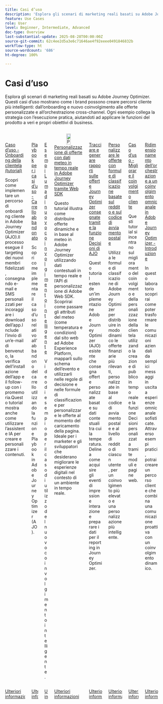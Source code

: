 ```yaml
---
title: Casi d’uso
description: 'Esplora gli scenari di marketing reali basati su Adobe Journey Optimizer. Questi casi d’uso mostrano come i brand possono creare percorsi cliente più intelligenti: dall’onboarding e nuovo coinvolgimento alle offerte personalizzate e all’orchestrazione cross-channel. Ogni esempio collega la strategia con l’esecuzione pratica, aiutandoti ad applicare le funzioni del prodotto a veri e propri obiettivi di business.'
feature: Use Cases
role: User
level: Beginner, Intermediate, Advanced
doc-type: Overview
last-substantial-update: 2025-08-28T00:00:00Z
source-git-commit: 62c4ee2d5a3e6c71646ae4f92eeee0491846832b
workflow-type: ht
source-wordcount: '686'
ht-degree: 100%

---
```



# Casi d’uso

Esplora gli scenari di marketing reali basati su Adobe Journey Optimizer. Questi casi d’uso mostrano come i brand possono creare percorsi cliente più intelligenti: dall’onboarding e nuovo coinvolgimento alle offerte personalizzate e all’orchestrazione cross-channel. Ogni esempio collega la strategia con l’esecuzione pratica, aiutandoti ad applicare le funzioni del prodotto a veri e propri obiettivi di business.

<!-- CARDS
* https://experienceleague.adobe.com/it/docs/journey-optimizer-learn/tutorials/use-cases/customer-onboarding
* https://experienceleague.adobe.com/it/docs/journey-optimizer-learn/tutorials/use-cases/abandoned-cart
* https://experienceleague.adobe.com/it/docs/experience-platform/rtcdp/use-cases/personalization-insights-engagement/use-cases-luma
* https://experienceleague.adobe.com/it/docs/journey-optimizer-learn/personalizing-offers-with-real-time-weather-data/introduction
* https://experienceleague.adobe.com/it/docs/journey-optimizer-learn/reporting-on-ajo-od/introduction
* https://experienceleague.adobe.com/it/docs/journey-optimizer-learn/personalizing-offers-with-ranking-formulas-based-on-user-zip-code-and-income/introduction
* https://experienceleague.adobe.com/it/docs/journey-optimizer-learn/tutorials/use-cases/enhance-customer-engagement
* https://experienceleague.adobe.com/it/docs/journey-optimizer-learn/scaling-orchestration-to-omnichannel-engagement/introduction
-->
<!-- START CARDS HTML - DO NOT MODIFY BY HAND -->
<div class="columns">
    <div class="column is-half-tablet is-half-desktop is-one-third-widescreen" aria-label="Use Case - Customer Onboarding (Tutorial)">
        <div class="card" style="height: 100%; display: flex; flex-direction: column; height: 100%;">
            <div class="card-image">
                <figure class="image x-is-16by9">
                    <a href="https://experienceleague.adobe.com/it/docs/journey-optimizer-learn/tutorials/use-cases/customer-onboarding" title="Caso d’uso - Onboarding della clientela (tutorial)" target="_blank" rel="referrer">
                        <img class="is-bordered-r-small" src="https://video.tv.adobe.com/v/3440650/?format=jpeg&nocache=1756417587791" alt="Caso d’uso - Onboarding della clientela (tutorial)"
                             style="width: 100%; aspect-ratio: 16 / 9; object-fit: cover; overflow: hidden; display: block; margin: auto;">
                    </a>
                </figure>
            </div>
            <div class="card-content is-padded-small" style="display: flex; flex-direction: column; flex-grow: 1; justify-content: space-between;">
                <div class="top-card-content">
                    <p class="headline is-size-6 has-text-weight-bold">
                        <a href="https://experienceleague.adobe.com/it/docs/journey-optimizer-learn/tutorials/use-cases/customer-onboarding" target="_blank" rel="referrer" title="Caso d’uso - Onboarding della clientela (tutorial)">Caso d’uso - Onboarding della clientela (tutorial)</a>
                    </p>
                    <p class="is-size-6">Scopri come implementare un percorso di onboarding cliente in Adobe Journey Optimizer (AJO).Il processo esegue il targeting dei nuovi membri fidelizzati, consegnando e-mail e SMS personalizzati per incoraggiare i download dell’app.Include l’invio di un’e-mail di benvenuto, la verifica dell’installazione dell’app e il follow-up con i promemoria.Questo tutorial mostra anche come utilizzare l’assistente IA per creare e personalizzare i contenuti.</p>
                </div>
                <a href="https://experienceleague.adobe.com/it/docs/journey-optimizer-learn/tutorials/use-cases/customer-onboarding" target="_blank" rel="referrer" class="spectrum-Button spectrum-Button--outline spectrum-Button--primary spectrum-Button--sizeM" style="align-self: flex-start; margin-top: 1rem;">
                    <span class="spectrum-Button-label has-no-wrap has-text-weight-bold">Ulteriori informazioni</span>
                </a>
            </div>
        </div>
    </div>
    <div class="column is-half-tablet is-half-desktop is-one-third-widescreen" aria-label="Use Case Playbook - Abandoned shopping cart">
        <div class="card" style="height: 100%; display: flex; flex-direction: column; height: 100%;">
            <div class="card-image">
                <figure class="image x-is-16by9">
                    <a href="https://experienceleague.adobe.com/it/docs/journey-optimizer-learn/tutorials/use-cases/abandoned-cart" title="Playbook per i casi d’uso - Carrello abbandonato" target="_blank" rel="referrer">
                        <img class="is-bordered-r-small" src="https://video.tv.adobe.com/v/3443964/?format=jpeg&nocache=1756417587818" alt="Playbook per i casi d’uso - Carrello abbandonato"
                             style="width: 100%; aspect-ratio: 16 / 9; object-fit: cover; overflow: hidden; display: block; margin: auto;">
                    </a>
                </figure>
            </div>
            <div class="card-content is-padded-small" style="display: flex; flex-direction: column; flex-grow: 1; justify-content: space-between;">
                <div class="top-card-content">
                    <p class="headline is-size-6 has-text-weight-bold">
                        <a href="https://experienceleague.adobe.com/it/docs/journey-optimizer-learn/tutorials/use-cases/abandoned-cart" target="_blank" rel="referrer" title="Playbook per i casi d’uso - Carrello abbandonato">Playbook per i casi d’uso - Carrello abbandonato</a>
                    </p>
                    <p class="is-size-6">Scopri come implementare il caso d’uso relativo all’abbandono del carrello utilizzando la funzione Playbook in Adobe Journey Optimizer (AJO).</p>
                </div>
                <a href="https://experienceleague.adobe.com/it/docs/journey-optimizer-learn/tutorials/use-cases/abandoned-cart" target="_blank" rel="referrer" class="spectrum-Button spectrum-Button--outline spectrum-Button--primary spectrum-Button--sizeM" style="align-self: flex-start; margin-top: 1rem;">
                    <span class="spectrum-Button-label has-no-wrap has-text-weight-bold">Ulteriori informazioni</span>
                </a>
            </div>
        </div>
    </div>
    <div class="column is-half-tablet is-half-desktop is-one-third-widescreen" aria-label="Intelligent Re-engagement Luma examples">
        <div class="card" style="height: 100%; display: flex; flex-direction: column; height: 100%;">
            <div class="card-image">
                <figure class="image x-is-16by9">
                    <a href="https://experienceleague.adobe.com/it/docs/experience-platform/rtcdp/use-cases/personalization-insights-engagement/use-cases-luma" title="Esempi Luma di nuovo coinvolgimento intelligente" target="_blank" rel="referrer">
                        <img class="is-bordered-r-small" src="https://video.tv.adobe.com/v/3425184/?format=jpeg&nocache=1756417587792" alt="Esempi Luma di nuovo coinvolgimento intelligente"
                             style="width: 100%; aspect-ratio: 16 / 9; object-fit: cover; overflow: hidden; display: block; margin: auto;">
                    </a>
                </figure>
            </div>
            <div class="card-content is-padded-small" style="display: flex; flex-direction: column; flex-grow: 1; justify-content: space-between;">
                <div class="top-card-content">
                    <p class="headline is-size-6 has-text-weight-bold">
                        <a href="https://experienceleague.adobe.com/it/docs/experience-platform/rtcdp/use-cases/personalization-insights-engagement/use-cases-luma" target="_blank" rel="referrer" title="Esempi Luma di nuovo coinvolgimento intelligente">Esempi Luma di nuovo coinvolgimento intelligente</a>
                    </p>
                    <p class="is-size-6">Video di esempio per il caso di utilizzo del nuovo coinvolgimento intelligente.</p>
                </div>
                <a href="https://experienceleague.adobe.com/it/docs/experience-platform/rtcdp/use-cases/personalization-insights-engagement/use-cases-luma" target="_blank" rel="referrer" class="spectrum-Button spectrum-Button--outline spectrum-Button--primary spectrum-Button--sizeM" style="align-self: flex-start; margin-top: 1rem;">
                    <span class="spectrum-Button-label has-no-wrap has-text-weight-bold">Ulteriori informazioni</span>
                </a>
            </div>
        </div>
    </div>
    <div class="column is-half-tablet is-half-desktop is-one-third-widescreen" aria-label="Personalizing Offers with Real-Time Weather Data in Adobe Journey Optimizer using Web SDK">
        <div class="card" style="height: 100%; display: flex; flex-direction: column; height: 100%;">
            <div class="card-image">
                <figure class="image x-is-16by9">
                    <a href="https://experienceleague.adobe.com/it/docs/journey-optimizer-learn/personalizing-offers-with-real-time-weather-data/introduction" title="Personalizzazione di offerte con dati meteo in tempo reale in Adobe Journey Optimizer tramite Web SDK" target="_blank" rel="referrer">
                        <img class="is-bordered-r-small" src="https://experienceleague.adobe.com/it/docs/journey-optimizer-learn/personalizing-offers-with-real-time-weather-data/introduction./media_11e634b7fcda118d76753129e5511697a1e5145de.png?width=400&format=png&optimize=medium" alt="Personalizzazione di offerte con dati meteo in tempo reale in Adobe Journey Optimizer tramite Web SDK"
                             style="width: 100%; aspect-ratio: 16 / 9; object-fit: cover; overflow: hidden; display: block; margin: auto;">
                    </a>
                </figure>
            </div>
            <div class="card-content is-padded-small" style="display: flex; flex-direction: column; flex-grow: 1; justify-content: space-between;">
                <div class="top-card-content">
                    <p class="headline is-size-6 has-text-weight-bold">
                        <a href="https://experienceleague.adobe.com/it/docs/journey-optimizer-learn/personalizing-offers-with-real-time-weather-data/introduction" target="_blank" rel="referrer" title="Personalizzazione di offerte con dati meteo in tempo reale in Adobe Journey Optimizer tramite Web SDK">Personalizzazione di offerte con dati meteo in tempo reale in Adobe Journey Optimizer tramite Web SDK</a>
                    </p>
                    <p class="is-size-6">Questo tutorial illustra come distribuire offerte dinamiche e in base al meteo in Adobe Journey Optimizer utilizzando dati contestuali in tempo reale e l’API di personalizzazione di Adobe Web SDK. Scoprirai come passare gli attributi del meteo (come temperatura e condizioni) dal sito web ad Adobe Experience Platform, mapparli sullo schema dell’evento e utilizzarli nelle regole di decisione e nelle formule di classificazione per personalizzare le offerte al momento del caricamento della pagina. Ideale per i marketer e gli sviluppatori che desiderano migliorare le esperienze digitali nel contesto di un ambiente in tempo reale.</p>
                </div>
                <a href="https://experienceleague.adobe.com/it/docs/journey-optimizer-learn/personalizing-offers-with-real-time-weather-data/introduction" target="_blank" rel="referrer" class="spectrum-Button spectrum-Button--outline spectrum-Button--primary spectrum-Button--sizeM" style="align-self: flex-start; margin-top: 1rem;">
                    <span class="spectrum-Button-label has-no-wrap has-text-weight-bold">Ulteriori informazioni</span>
                </a>
            </div>
        </div>
    </div>
    <div class="column is-half-tablet is-half-desktop is-one-third-widescreen" aria-label="Track and Report Adobe Journey Optimizer (AJO) Offers delivered via AJO Decisioning">
        <div class="card" style="height: 100%; display: flex; flex-direction: column; height: 100%;">
            <div class="card-image">
                <figure class="image x-is-16by9">
                    <a href="https://experienceleague.adobe.com/it/docs/journey-optimizer-learn/reporting-on-ajo-od/introduction" title="Tracciare e generare rapporti sulle offerte Adobe Journey Optimizer (AJO) consegnate tramite la funzione Decisioni di AJO" target="_blank" rel="referrer">
                        <img class="is-bordered-r-small" src="https://experienceleague.adobe.com/it/docs/journey-optimizer-learn/reporting-on-ajo-od/introduction./media_1fb3a58c60be3873b773f9ba694350319c4b8dc4f.png?width=400&format=png&optimize=medium" alt="Tracciare e generare rapporti sulle offerte Adobe Journey Optimizer (AJO) consegnate tramite la funzione Decisioni di AJO"
                             style="width: 100%; aspect-ratio: 16 / 9; object-fit: cover; overflow: hidden; display: block; margin: auto;">
                    </a>
                </figure>
            </div>
            <div class="card-content is-padded-small" style="display: flex; flex-direction: column; flex-grow: 1; justify-content: space-between;">
                <div class="top-card-content">
                    <p class="headline is-size-6 has-text-weight-bold">
                        <a href="https://experienceleague.adobe.com/it/docs/journey-optimizer-learn/reporting-on-ajo-od/introduction" target="_blank" rel="referrer" title="Tracciare e generare rapporti sulle offerte Adobe Journey Optimizer (AJO) consegnate tramite la funzione Decisioni di AJO">Tracciare e generare rapporti sulle offerte Journey Optimizer consegnate tramite la funzione Decisioni di AJO</a>
                    </p>
                    <p class="is-size-6">Questo tutorial estende un’implementazione Adobe Journey Optimizer (AJO) esistente che consegna offerte personalizzate basate su dati contestuali tra cui la temperatura. Delinea come acquisire gli eventi di impression e interazione e preparare i dati per il reporting in Journey Optimizer.</p>
                </div>
                <a href="https://experienceleague.adobe.com/it/docs/journey-optimizer-learn/reporting-on-ajo-od/introduction" target="_blank" rel="referrer" class="spectrum-Button spectrum-Button--outline spectrum-Button--primary spectrum-Button--sizeM" style="align-self: flex-start; margin-top: 1rem;">
                    <span class="spectrum-Button-label has-no-wrap has-text-weight-bold">Ulteriori informazioni</span>
                </a>
            </div>
        </div>
    </div>
    <div class="column is-half-tablet is-half-desktop is-one-third-widescreen" aria-label="Personalize Offers with Ranking formulas Based on Zip Code and Income">
        <div class="card" style="height: 100%; display: flex; flex-direction: column; height: 100%;">
            <div class="card-image">
                <figure class="image x-is-16by9">
                    <a href="https://experienceleague.adobe.com/it/docs/journey-optimizer-learn/personalizing-offers-with-ranking-formulas-based-on-user-zip-code-and-income/introduction" title="Personalizzare le offerte con formule di classificazione basate sul reddito e sul codice di avviamento postale" target="_blank" rel="referrer">
                        <img class="is-bordered-r-small" src="https://cdn.experienceleague.adobe.com/thumb/exl-cards/tutorial.png" alt="Personalizzare le offerte con formule di classificazione basate sul reddito e sul codice di avviamento postale"
                             style="width: 100%; aspect-ratio: 16 / 9; object-fit: cover; overflow: hidden; display: block; margin: auto;">
                    </a>
                </figure>
            </div>
            <div class="card-content is-padded-small" style="display: flex; flex-direction: column; flex-grow: 1; justify-content: space-between;">
                <div class="top-card-content">
                    <p class="headline is-size-6 has-text-weight-bold">
                        <a href="https://experienceleague.adobe.com/it/docs/journey-optimizer-learn/personalizing-offers-with-ranking-formulas-based-on-user-zip-code-and-income/introduction" target="_blank" rel="referrer" title="Personalizzare le offerte con formule di classificazione basate sul reddito e sul codice di avviamento postale">Personalizzare le offerte con formule di classificazione basate sul reddito e sul codice di avviamento postale</a>
                    </p>
                    <p class="is-size-6">Utilizza le formule di classificazione di Adobe Journey Optimizer per distribuire in modo dinamico le offerte finanziarie più rilevanti, personalizzate in base al codice di avviamento postale e al livello di reddito di ciascun utente, per un coinvolgimento più elevato e una personalizzazione più intelligente.</p>
                </div>
                <a href="https://experienceleague.adobe.com/it/docs/journey-optimizer-learn/personalizing-offers-with-ranking-formulas-based-on-user-zip-code-and-income/introduction" target="_blank" rel="referrer" class="spectrum-Button spectrum-Button--outline spectrum-Button--primary spectrum-Button--sizeM" style="align-self: flex-start; margin-top: 1rem;">
                    <span class="spectrum-Button-label has-no-wrap has-text-weight-bold">Ulteriori informazioni</span>
                </a>
            </div>
        </div>
    </div>
    <div class="column is-half-tablet is-half-desktop is-one-third-widescreen" aria-label="Use Case - Enhance customer engagement">
        <div class="card" style="height: 100%; display: flex; flex-direction: column; height: 100%;">
            <div class="card-image">
                <figure class="image x-is-16by9">
                    <a href="https://experienceleague.adobe.com/it/docs/journey-optimizer-learn/tutorials/use-cases/enhance-customer-engagement" title="Caso d’uso - Migliorare il coinvolgimento cliente" target="_blank" rel="referrer">
                        <img class="is-bordered-r-small" src="https://cdn.experienceleague.adobe.com/thumb/exl-cards/tutorial.png" alt="Caso d’uso - Migliorare il coinvolgimento cliente"
                             style="width: 100%; aspect-ratio: 16 / 9; object-fit: cover; overflow: hidden; display: block; margin: auto;">
                    </a>
                </figure>
            </div>
            <div class="card-content is-padded-small" style="display: flex; flex-direction: column; flex-grow: 1; justify-content: space-between;">
                <div class="top-card-content">
                    <p class="headline is-size-6 has-text-weight-bold">
                        <a href="https://experienceleague.adobe.com/it/docs/journey-optimizer-learn/tutorials/use-cases/enhance-customer-engagement" target="_blank" rel="referrer" title="Caso d’uso - Migliorare il coinvolgimento cliente">Caso d’uso - Migliorare il coinvolgimento cliente</a>
                    </p>
                    <p class="is-size-6">Questi tutorial si incentrano sul miglioramento del coinvolgimento e della personalizzazione della clientela utilizzando la creazione di pubblico in tempo reale e la funzione Decisioni personalizzata tramite moduli e pagine web.</p>
                </div>
                <a href="https://experienceleague.adobe.com/it/docs/journey-optimizer-learn/tutorials/use-cases/enhance-customer-engagement" target="_blank" rel="referrer" class="spectrum-Button spectrum-Button--outline spectrum-Button--primary spectrum-Button--sizeM" style="align-self: flex-start; margin-top: 1rem;">
                    <span class="spectrum-Button-label has-no-wrap has-text-weight-bold">Ulteriori informazioni</span>
                </a>
            </div>
        </div>
    </div>
    <div class="column is-half-tablet is-half-desktop is-one-third-widescreen" aria-label="Scaling orchestration to omnichannel engagement in Adobe Journey Optimizer - Introduction">
        <div class="card" style="height: 100%; display: flex; flex-direction: column; height: 100%;">
            <div class="card-image">
                <figure class="image x-is-16by9">
                    <a href="https://experienceleague.adobe.com/it/docs/journey-optimizer-learn/scaling-orchestration-to-omnichannel-engagement/introduction" title="Ridimensionamento dell’orchestrazione a un coinvolgimento omnicanale in Adobe Journey Optimizer - Introduzione" target="_blank" rel="referrer">
                        <img class="is-bordered-r-small" src="https://video.tv.adobe.com/v/3457828/?format=jpeg&nocache=1756417587802" alt="Ridimensionamento dell’orchestrazione a un coinvolgimento omnicanale in Adobe Journey Optimizer - Introduzione"
                             style="width: 100%; aspect-ratio: 16 / 9; object-fit: cover; overflow: hidden; display: block; margin: auto;">
                    </a>
                </figure>
            </div>
            <div class="card-content is-padded-small" style="display: flex; flex-direction: column; flex-grow: 1; justify-content: space-between;">
                <div class="top-card-content">
                    <p class="headline is-size-6 has-text-weight-bold">
                        <a href="https://experienceleague.adobe.com/it/docs/journey-optimizer-learn/scaling-orchestration-to-omnichannel-engagement/introduction" target="_blank" rel="referrer" title="Ridimensionamento dell’orchestrazione a un coinvolgimento omnicanale in Adobe Journey Optimizer - Introduzione">Ridimensionamento dell’orchestrazione a un coinvolgimento omnicanale in Adobe Journey Optimizer - Introduzione</a>
                    </p>
                    <p class="is-size-6">In questo laboratorio scoprirai come poter trasformare le comunicazioni aziendali da semplici messaggi in uscita a esperienze omnicanale sofisticate. Attraverso esempi pratici, potrai creare un percorso cliente che combina una comunicazione proattiva con un coinvolgimento dinamico.</p>
                </div>
                <a href="https://experienceleague.adobe.com/it/docs/journey-optimizer-learn/scaling-orchestration-to-omnichannel-engagement/introduction" target="_blank" rel="referrer" class="spectrum-Button spectrum-Button--outline spectrum-Button--primary spectrum-Button--sizeM" style="align-self: flex-start; margin-top: 1rem;">
                    <span class="spectrum-Button-label has-no-wrap has-text-weight-bold">Ulteriori informazioni</span>
                </a>
            </div>
        </div>
    </div>
</div>
<!-- END CARDS HTML - DO NOT MODIFY BY HAND -->
